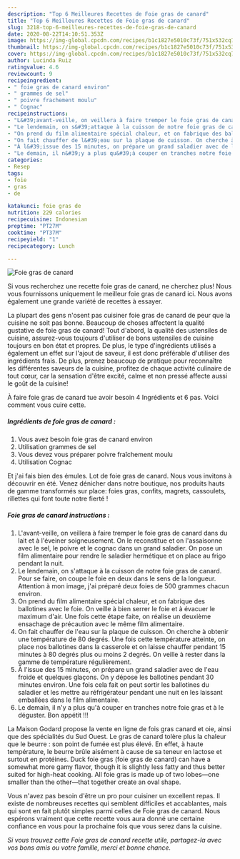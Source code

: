 ```yaml
---
description: "Top 6 Meilleures Recettes de Foie gras de canard"
title: "Top 6 Meilleures Recettes de Foie gras de canard"
slug: 3218-top-6-meilleures-recettes-de-foie-gras-de-canard
date: 2020-08-22T14:10:51.353Z
image: https://img-global.cpcdn.com/recipes/b1c1827e5010c73f/751x532cq70/foie-gras-de-canard-photo-principale-de-la-recette.jpg
thumbnail: https://img-global.cpcdn.com/recipes/b1c1827e5010c73f/751x532cq70/foie-gras-de-canard-photo-principale-de-la-recette.jpg
cover: https://img-global.cpcdn.com/recipes/b1c1827e5010c73f/751x532cq70/foie-gras-de-canard-photo-principale-de-la-recette.jpg
author: Lucinda Ruiz
ratingvalue: 4.6
reviewcount: 9
recipeingredient:
- " foie gras de canard environ"
- " grammes de sel"
- " poivre frachement moulu"
- " Cognac"
recipeinstructions:
- "L&#39;avant-veille, on veillera à faire tremper le foie gras de canard dans du lait et à l&#39;éveiner soigneusement. On le reconstitue et on l&#39;assaisonne avec le sel, le poivre et le cognac dans un grand saladier. On pose un film alimentaire pour rendre le saladier hermétique et on place au frigo pendant la nuit."
- "Le lendemain, on s&#39;attaque à la cuisson de notre foie gras de canard. Pour se faire, on coupe le foie en deux dans le sens de la longueur. Attention à mon image, j&#39;ai préparé deux foies de 500 grammes chacun environ."
- "On prend du film alimentaire spécial chaleur, et on fabrique des ballotines avec le foie. On veille à bien serrer le foie et à évacuer le maximum d&#39;air. Une fois cette étape faite, on réalise un deuxième ensachage de précaution avec le même film alimentaire."
- "On fait chauffer de l&#39;eau sur la plaque de cuisson. On cherche à obtenir une température de 80 degrés. Une fois cette température atteinte, on place nos ballotines dans la casserole et on laisse chauffer pendant 15 minutes à 80 degrés plus ou moins 2 degrés. On veille à rester dans la gamme de température régulièrement."
- "À l&#39;issue des 15 minutes, on prépare un grand saladier avec de l&#39;eau froide et quelques glaçons. On y dépose les ballotines pendant 30 minutes environ. Une fois cela fait on peut sortir les ballotines du saladier et les mettre au réfrigérateur pendant une nuit en les laissant emballées dans le film alimentaire."
- "Le demain, il n&#39;y a plus qu&#39;à couper en tranches notre foie gras et à le déguster. Bon appétit !!!"
categories:
- Resep
tags:
- foie
- gras
- de

katakunci: foie gras de 
nutrition: 229 calories
recipecuisine: Indonesian
preptime: "PT27M"
cooktime: "PT37M"
recipeyield: "1"
recipecategory: Lunch

---
```



![Foie gras de canard](https://img-global.cpcdn.com/recipes/b1c1827e5010c73f/751x532cq70/foie-gras-de-canard-photo-principale-de-la-recette.jpg)

Si vous recherchez une recette foie gras de canard, ne cherchez plus! Nous vous fournissons uniquement le meilleur foie gras de canard ici. Nous avons également une grande variété de recettes à essayer.

La plupart des gens n'osent pas cuisiner foie gras de canard de peur que la cuisine ne soit pas bonne. Beaucoup de choses affectent la qualité gustative de foie gras de canard! Tout d'abord, la qualité des ustensiles de cuisine, assurez-vous toujours d'utiliser de bons ustensiles de cuisine toujours en bon état et propres. De plus, le type d'ingrédients utilisés a également un effet sur l'ajout de saveur, il est donc préférable d'utiliser des ingrédients frais. De plus, prenez beaucoup de pratique pour reconnaître les différentes saveurs de la cuisine, profitez de chaque activité culinaire de tout cœur, car la sensation d'être excité, calme et non pressé affecte aussi le goût de la cuisine!

<!--inarticleads1-->

À faire foie gras de canard tue avoir besoin 4 Ingrédients et 6 pas. Voici comment vous cuire cette.

##### Ingrédients de foie gras de canard :

1. Vous avez besoin  foie gras de canard environ
1. Utilisation  grammes de sel
1. Vous devez vous préparer  poivre fraîchement moulu
1. Utilisation  Cognac


Et j&#39;ai fais bien des émules. Lot de foie gras de canard. Nous vous invitons à découvrir en été. Venez dénicher dans notre boutique, nos produits hauts de gamme transformés sur place: foies gras, confits, magrets, cassoulets, rillettes qui font toute notre fierté ! 

<!--inarticleads2-->

##### Foie gras de canard instructions :

1. L&#39;avant-veille, on veillera à faire tremper le foie gras de canard dans du lait et à l&#39;éveiner soigneusement. On le reconstitue et on l&#39;assaisonne avec le sel, le poivre et le cognac dans un grand saladier. On pose un film alimentaire pour rendre le saladier hermétique et on place au frigo pendant la nuit.
1. Le lendemain, on s&#39;attaque à la cuisson de notre foie gras de canard. Pour se faire, on coupe le foie en deux dans le sens de la longueur. Attention à mon image, j&#39;ai préparé deux foies de 500 grammes chacun environ.
1. On prend du film alimentaire spécial chaleur, et on fabrique des ballotines avec le foie. On veille à bien serrer le foie et à évacuer le maximum d&#39;air. Une fois cette étape faite, on réalise un deuxième ensachage de précaution avec le même film alimentaire.
1. On fait chauffer de l&#39;eau sur la plaque de cuisson. On cherche à obtenir une température de 80 degrés. Une fois cette température atteinte, on place nos ballotines dans la casserole et on laisse chauffer pendant 15 minutes à 80 degrés plus ou moins 2 degrés. On veille à rester dans la gamme de température régulièrement.
1. À l&#39;issue des 15 minutes, on prépare un grand saladier avec de l&#39;eau froide et quelques glaçons. On y dépose les ballotines pendant 30 minutes environ. Une fois cela fait on peut sortir les ballotines du saladier et les mettre au réfrigérateur pendant une nuit en les laissant emballées dans le film alimentaire.
1. Le demain, il n&#39;y a plus qu&#39;à couper en tranches notre foie gras et à le déguster. Bon appétit !!!


La Maison Godard propose la vente en ligne de fois gras canard et oie, ainsi que des spécialités du Sud Ouest. Le gras de canard tolère plus la chaleur que le beurre : son point de fumée est plus élevé. En effet, à haute température, le beurre brûle aisément à cause de sa teneur en lactose et surtout en protéines. Duck foie gras (foie gras de canard) can have a somewhat more gamy flavor, though it is slightly less fatty and thus better suited for high-heat cooking. All foie gras is made up of two lobes—one smaller than the other—that together create an oval shape. 

<!--inarticleads1-->

<p>
Vous n'avez pas besoin d'être un pro pour cuisiner un excellent repas. Il existe de nombreuses recettes qui semblent difficiles et accablantes, mais qui sont en fait plutôt simples parmi celles de Foie gras de canard. Nous espérons vraiment que cette recette vous aura donné une certaine confiance en vous pour la prochaine fois que vous serez dans la cuisine.
</p>

<p>
<i>Si vous trouvez cette Foie gras de canard recette utile, partagez-la avec vos bons amis ou votre famille, merci et bonne chance.</i>
</p>
